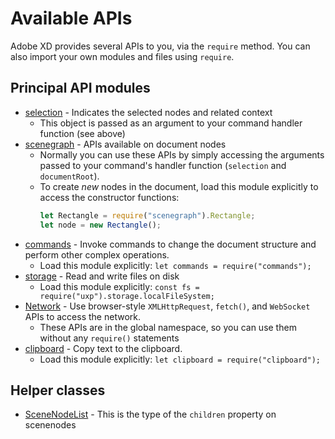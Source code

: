 # Available APIs

Adobe XD provides several APIs to you, via the `require` method. You can also import your own modules and files using `require`.

## Principal API modules

* [selection](../selection.md) - Indicates the selected nodes and related context
    * This object is passed as an argument to your command handler function (see above)
* [scenegraph](../scenegraph.md) - APIs available on document nodes
    * Normally you can use these APIs by simply accessing the arguments passed to your command's handler function
      (`selection` and `documentRoot`).
    * To create _new_ nodes in the document, load this module explicitly to access the constructor functions:
      ```js
      let Rectangle = require("scenegraph").Rectangle;
      let node = new Rectangle();
      ```
* [commands](../commands.md) - Invoke commands to change the document structure and perform other complex operations.
    * Load this module explicitly: `let commands = require("commands");`
* [storage](../uxp/using-file-apis) - Read and write files on disk
    * Load this module explicitly: `const fs = require("uxp").storage.localFileSystem;`
* [Network](../uxp/network-index.md) - Use browser-style `XMLHttpRequest`, `fetch()`, and `WebSocket` APIs to access the network.
    * These APIs are in the global namespace, so you can use them without any `require()` statements
* [clipboard](../clipboard.md) - Copy text to the clipboard.
    * Load this module explicitly: `let clipboard = require("clipboard");`

## Helper classes

* [SceneNodeList](../SceneNodeList.md) - This is the type of the `children` property on scenenodes

